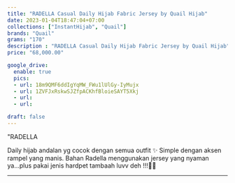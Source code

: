 ```yaml
---
title: "RADELLA Casual Daily Hijab Fabric Jersey by Quail Hijab"
date: 2023-01-04T18:47:04+07:00
collections: ["InstantHijab", "Quail"]
brands: "Quail"
grams: "170"
description : "RADELLA Casual Daily Hijab Fabric Jersey by Quail Hijab"
price: "68,000.00"

google_drive:
  enable: true
  pics:
  - url: 18m9QMF6ddIgYqMW_FWu1lUlGy-IyMujx
  - url: 1ZVFJxRskwSJZfpACKhfBloieSAYT5Xkj
  - url: 
  - url: 

draft: false
---
```


"RADELLA

 Daily hijab andalan yg cocok dengan semua outfit  ✨ Simple dengan aksen rampel yang manis. Bahan Radella menggunakan jersey yang nyaman ya...plus pakai jenis hardpet tambaah luvv  deh !!!🤍🤍

---     
 
